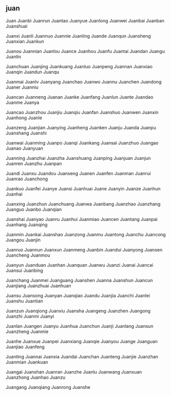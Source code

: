 juan
---

Juan Juanbi Juanrun Juantao Juanyue Juanlong Juanwei Juanbai Juanban Juanshuai

Juanxi Juanli Juannuo Juannie Juanling Juande Juanqun Juansheng Juanxian Juankun

Juanou Juannian Juanlou Juance Juanhou Juanfu Juantai Juandan Juangu Juanlin

Juanchuan Juanjing Juankuang Juanluo Juanpeng Juannan Juanxiao Juanqin Juandun Juanqu

Juanmai Juanlv Juanyang Juanchao Juanwo Juannu Juanchen Juandong Juaner Juanniu

Juancan Juanneng Juanan Juanke Juanfang Juanlun Juante Juandao Juanme Juanya

Juancao Juanzhou Juanjiu Juanqiu Juanfan Juanshuo Juanwen Juanxin Juanhong Juanle

Juanzeng Juanjian Juanying Juanheng Juanken Juanju Juanda Juanpu Juanshang Juanshi

Juanwai Juanming Juanpo Juanqi Juankang Juansai Juanzhuo Juangao Juanao Juanyuan

Juanning Juanzhai Juanzha Juanshuang Juanping Juanjuan Juanjun Juanren Juanzhu Juanpan

Juandi Juanxu Juandou Juanseng Juanen Juanfen Juanman Juanrui Juanrao Juanchong

Juankuo Juanfei Juanye Juansi Juanhuai Juane Juanyin Juanze Juanhun Juanhai

Juanxing Juanzhun Juanchuang Juanwa Juanbang Juanzhao Juanzhang Juanguo Juanbo   Juanqian

Juanshai Juanyao Juanru Juanhui Juanmiao Juancen Juantang Juanpai Juanhang Juanqing

Juanmin Juankai Juanshao Juanzong Juanmu Juantong Juanchu Juancong Juangou Juanjin

Juanruo Juannun Juanxun Juanmeng Juanbin Juandui Juanyong Juansen Juancheng Juanmou

Juanyun Juanduan Juanhan Juanquan Juanwu Juanzi Juanai Juancai Juansui Juanbing

Juanchang Juanmei Juanguang Juanshen Juanna Juanshun Juancun Juanjiang Juanzhuai Juanhuan

Juansu Juansong Juanyan Juanqiao Juandu Juanjia Juanchi Juanlei Juanshu Juantian

Juanzun Juanqiong Juanxiu Juansha Juangeng Juanzhen Juangong Juanzhi Juanmi Juanyi

Juanlan Juangen Juanyu Juanhua Juanchun Juanji Juanlang Juansun Juanzheng Juanmie

Juanhe Juanxue Juanpei Juanxiang Juanqie Juanyou Juange Juanguan Juanjiao Juanfeng

Juanting Juannai Juanxia Juandai Juanchan Juanteng Juanjie Juanzhan Juanmian Juankuan

Juangai Juanshan Juanran Juanzhe Juanlu Juanwang Juanxuan Juanzhong Juanhao Juanzu

Juangang Juanqiang Juanrong Juanshe 